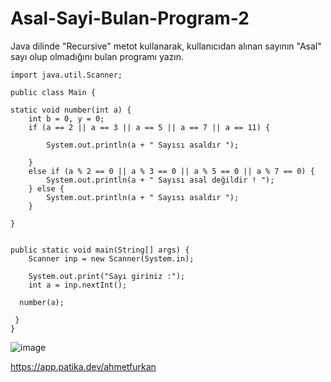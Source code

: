 # Asal-Sayi-Bulan-Program-2
Java dilinde "Recursive" metot kullanarak, kullanıcıdan alınan sayının "Asal" sayı olup olmadığını bulan programı yazın.


    import java.util.Scanner;

    public class Main {

    static void number(int a) {
        int b = 0, y = 0;
        if (a == 2 || a == 3 || a == 5 || a == 7 || a == 11) {

            System.out.println(a + " Sayısı asaldır ");

        }
        else if (a % 2 == 0 || a % 3 == 0 || a % 5 == 0 || a % 7 == 0) {
            System.out.println(a + " Sayısı asal değildir ! ");
        } else {
            System.out.println(a + " Sayısı asaldır ");
        }

    }


    public static void main(String[] args) {
        Scanner inp = new Scanner(System.in);

        System.out.print("Sayı giriniz :");
        int a = inp.nextInt();

      number(a);

     }
    }
![image](https://user-images.githubusercontent.com/107626332/184525051-8b3928d3-9992-49cd-9424-77859aa8c0f3.png)

https://app.patika.dev/ahmetfurkan
